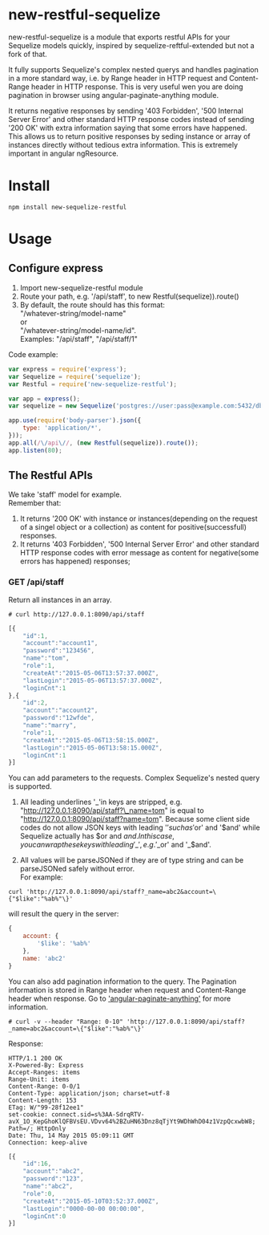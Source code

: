 # new-restful-sequelize
new-restful-sequelize is a module that exports restful APIs for your Sequelize models quickly, inspired by sequelize-reftful-extended but not a fork of that. 

It fully supports Sequelize's complex nested querys and handles pagination in a more standard way, i.e. by Range header in HTTP request and Content-Range header in HTTP response. This is very useful wen you are doing pagination in browser using angular-paginate-anything module. 

It returns negative responses by sending '403 Forbidden', '500 Internal Server Error' and other standard HTTP response codes instead of sending '200 OK' with extra information saying that some errors have happened. This allows us to return positive responses by seding instance or array of instances directly without tedious extra information. This is extremely important in angular ngResource.

# Install
```console
npm install new-sequelize-restful
```

# Usage

## Configure express

1. Import new-sequelize-restful module
2. Route your path, e.g. '/api/staff', to new Restful(sequelize)).route()
3. By default, the route should has this format: <br>"/whatever-string/model-name" <br>or <br>"/whatever-string/model-name/id". <br>Examples:
"/api/staff", "/api/staff/1"


Code example: 
```js
var express = require('express');
var Sequelize = require('sequelize');
var Restful = require('new-sequelize-restful');

var app = express();
var sequelize = new Sequelize('postgres://user:pass@example.com:5432/dbname');

app.use(require('body-parser').json({
	type: 'application/*',
}));
app.all(/\/api\//, (new Restful(sequelize)).route());
app.listen(80);
```

## The Restful APIs
We take 'staff' model for example. <br>
Remember that:


1. It returns '200 OK' with instance or instances(depending on the request of a singel object or a collection) as content for positive(successfull) responses.
2. It returns '403 Forbidden', '500 Internal Server Error' and other standard HTTP response codes with error message as content for negative(some errors has happened) responses;


### GET /api/staff
Return all instances in an array.<br>
```console
# curl http://127.0.0.1:8090/api/staff
```
```js
[{
	"id":1,
	"account":"account1",
	"password":"123456",
	"name":"tom",
	"role":1,
	"createAt":"2015-05-06T13:57:37.000Z",
	"lastLogin":"2015-05-06T13:57:37.000Z",
	"loginCnt":1
},{
	"id":2,
	"account":"account2",
	"password":"12wfde",
	"name":"marry",
	"role":1,
	"createAt":"2015-05-06T13:58:15.000Z",
	"lastLogin":"2015-05-06T13:58:15.000Z",
	"loginCnt":1
}]
```
You can add parameters to the requests. Complex Sequelize's nested query is supported.<br>


1. All leading underlines '\_'in keys are stripped, e.g. "http://127.0.0.1:8090/api/staff?\_name=tom" is equal to "http://127.0.0.1:8090/api/staff?name=tom". Because some client side codes do not allow JSON keys with leading '$' such as '$or' and '$and' while Sequelize actually has $or and $and. In this case, you can wrap these keys with leading '\_', e.g. '\_$or' and '\_$and'.


2. All values will be parseJSONed if they are of type string and can be parseJSONed safely without error.<br>
For example:<br>
```console
curl 'http://127.0.0.1:8090/api/staff?_name=abc2&account=\{"$like":"%ab%"\}'
```
will result the query in the server: 
```js
{ 
	account: { 
		'$like': '%ab%' 
	}, 
	name: 'abc2' 
}
```


You can also add pagination information to the query.
The Pagination information is stored in Range header when request and Content-Range header when response. Go to ['angular-paginate-anything'](https://github.com/begriffs/angular-paginate-anything) for more information.
```console
# curl -v --header "Range: 0-10" 'http://127.0.0.1:8090/api/staff?_name=abc2&account=\{"$like":"%ab%"\}'
```
Response:
```console
HTTP/1.1 200 OK
X-Powered-By: Express
Accept-Ranges: items
Range-Unit: items
Content-Range: 0-0/1
Content-Type: application/json; charset=utf-8
Content-Length: 153
ETag: W/"99-28f12ee1"
set-cookie: connect.sid=s%3AA-SdrqRTV-avX_1O_KepGhoKlQFBVsEU.VDvv64%2BZuHN63Dnz8qTjYt9WDhWhD04z1VzpQcxwbW8; Path=/; HttpOnly
Date: Thu, 14 May 2015 05:09:11 GMT
Connection: keep-alive
```
```js
[{
	"id":16,
	"account":"abc2",
	"password":"123",
	"name":"abc2",
	"role":0,
	"createAt":"2015-05-10T03:52:37.000Z",
	"lastLogin":"0000-00-00 00:00:00",
	"loginCnt":0
}]
```
